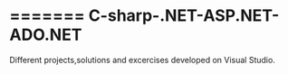 =======
C-sharp-.NET-ASP.NET-ADO.NET
============================

Different projects,solutions and excercises developed on Visual Studio. 
